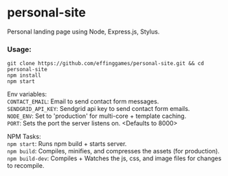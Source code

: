 # personal-site

Personal landing page using Node, Express.js, Stylus.

### Usage:

```
git clone https://github.com/effinggames/personal-site.git && cd personal-site
npm install
npm start
```

Env variables:  
`CONTACT_EMAIL`: Email to send contact form messages.  
`SENDGRID_API_KEY`: Sendgrid api key to send contact form emails.  
`NODE_ENV`: Set to 'production' for multi-core + template caching.   
`PORT`: Sets the port the server listens on. <Defaults to 8000>  

NPM Tasks:  
`npm start`: Runs npm build + starts server.  
`npm build`: Compiles, minifies, and compresses the assets (for production).  
`npm build-dev`: Compiles + Watches the js, css, and image files for changes to recompile.
